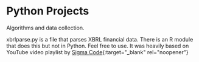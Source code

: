 # Python Projects
Algorithms and data collection.

xbrlparse.py is a file that parses XBRL financial data. There is an R module that does this but not in Python. Feel free to use. It was heavily based on YouTube video playlist by [Sigma Code](https://www.youtube.com/@SigmaCoding){:target="_blank" rel="noopener"}
